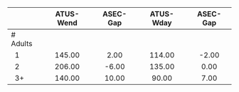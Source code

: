 
|                      |    ATUS-Wend |     ASEC-Gap |    ATUS-Wday |     ASEC-Gap |
| -------------------- | :----------: | :----------: | :----------: | :----------: |
| # Adults             |              |              |              |              |
| &nbsp;&nbsp;1        |       145.00 |         2.00 |       114.00 |        -2.00 |
| &nbsp;&nbsp;2        |       206.00 |        -6.00 |       135.00 |         0.00 |
| &nbsp;&nbsp;3+       |       140.00 |        10.00 |        90.00 |         7.00 |

